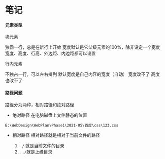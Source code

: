 <!--
 * @Date: 2021-05-23 21:27:42
 * @LastEditors: Aiva
 * @LastEditTime: 2021-05-23 21:44:59
 * @FilePath: \WebPlan\Phase1\笔记.md
-->
# 笔记


#### 元素类型

块元素

独霸一行，总是在新行上开始
宽度默认是它父级元素的100%，除非设定一个宽度
宽度、高度、行高、外边距、内边距都可以设置

行内元素

不独占一行，可以左右排列
默认宽度是自己内容的宽度（自动）
宽度改不了
高度也改不了

#### 路径问题

路径分为两种，相对路径和绝对路径

- 绝对路径
在电脑磁盘上文件静态的位置

`
E:\WebDesign\WebPlan\Phase1\2021-05\百度\css\123.css
`

- 相对路径
相对路径就是相对于当前文件的路径

    1. `./` 就是当前文件的目录
    2. `../`就是上级目录
